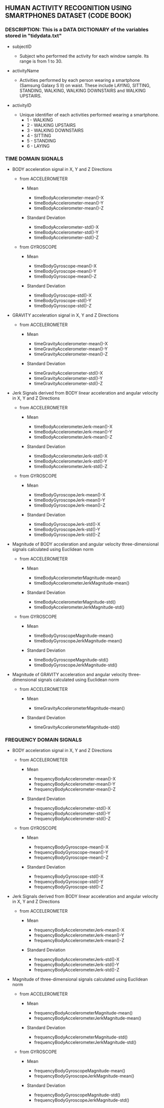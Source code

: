 ## HUMAN ACTIVITY RECOGNITION USING SMARTPHONES DATASET (CODE BOOK)

### DESCRIPTION: This is a DATA DICTIONARY of the variables stored in "tidydata.txt"


- subjectID
  - Subject who performed the activity for each window sample. Its range is from 1 to 30.

- activityName
  - Activities performed by each person wearing a smartphone (Samsung Galaxy S II) on waist. These include LAYING, SITTING, STANDING, WALKING, WALKING DOWNSTAIRS and WALKING UPSTAIRS. 
						
- activityID
  - Unique identifier of each activities performed wearing a smartphone. 
    - 1	-	WALKING
    - 2	- 	WALKING UPSTAIRS
    - 3	-	WALKING DOWNSTAIRS
    - 4	-	SITTING
    - 5	-	STANDING
    - 6	-	LAYING

### TIME DOMAIN SIGNALS

- BODY acceleration signal in X, Y and Z Directions

  - from ACCELEROMETER
    - Mean
      - timeBodyAccelerometer-mean()-X
      - timeBodyAccelerometer-mean()-Y
      - timeBodyAccelerometer-mean()-Z

    - Standard Deviation
      - timeBodyAccelerometer-std()-X
      - timeBodyAccelerometer-std()-Y
      - timeBodyAccelerometer-std()-Z

  - from GYROSCOPE
    - Mean
      - timeBodyGyroscope-mean()-X
      - timeBodyGyroscope-mean()-Y
      - timeBodyGyroscope-mean()-Z

    - Standard Deviation
      - timeBodyGyroscope-std()-X
      - timeBodyGyroscope-std()-Y
      - timeBodyGyroscope-std()-Z


- GRAVITY acceleration signal in X, Y and Z Directions

  - from ACCELEROMETER
    - Mean
      - timeGravityAccelerometer-mean()-X
      - timeGravityAccelerometer-mean()-Y
      - timeGravityAccelerometer-mean()-Z
  
    - Standard Deviation
      - timeGravityAccelerometer-std()-X
      - timeGravityAccelerometer-std()-Y
      - timeGravityAccelerometer-std()-Z

- Jerk Signals derived from BODY linear acceleration and angular velocity in X, Y and Z Directions
  
  - from ACCELEROMETER
    - Mean
      - timeBodyAccelerometerJerk-mean()-X
      - timeBodyAccelerometerJerk-mean()-Y
      - timeBodyAccelerometerJerk-mean()-Z

    - Standard Deviation
      - timeBodyAccelerometerJerk-std()-X
      - timeBodyAccelerometerJerk-std()-Y
      - timeBodyAccelerometerJerk-std()-Z

  - from GYROSCOPE
    - Mean
      - timeBodyGyroscopeJerk-mean()-X
      - timeBodyGyroscopeJerk-mean()-Y
      - timeBodyGyroscopeJerk-mean()-Z

    - Standard Deviation
      - timeBodyGyroscopeJerk-std()-X
      - timeBodyGyroscopeJerk-std()-Y
      - timeBodyGyroscopeJerk-std()-Z

- Magnitude of BODY acceleration and angular velocity three-dimensional signals calculated using Euclidean norm

  - from ACCELEROMETER
    - Mean
      - timeBodyAccelerometerMagnitude-mean()
      - timeBodyAccelerometerJerkMagnitude-mean()

    - Standard Deviation
      - timeBodyAccelerometerMagnitude-std()
      - timeBodyAccelerometerJerkMagnitude-std()

  - from GYROSCOPE
    - Mean
      - timeBodyGyroscopeMagnitude-mean()
      - timeBodyGyroscopeJerkMagnitude-mean()

    - Standard Deviation
      - timeBodyGyroscopeMagnitude-std()
      - timeBodyGyroscopeJerkMagnitude-std()

- Magnitude of GRAVITY acceleration and angular velocity three-dimensional signals calculated using Euclidean norm

  - from ACCELEROMETER
    - Mean
      - timeGravityAccelerometerMagnitude-mean()

    - Standard Deviation
      - timeGravityAccelerometerMagnitude-std()


### FREQUENCY DOMAIN SIGNALS

- BODY acceleration signal in X, Y and Z Directions

  - from ACCELEROMETER
    - Mean
      - frequencyBodyAccelerometer-mean()-X
      - frequencyBodyAccelerometer-mean()-Y
      - frequencyBodyAccelerometer-mean()-Z

    - Standard Deviation
      - frequencyBodyAccelerometer-std()-X
      - frequencyBodyAccelerometer-std()-Y
      - frequencyBodyAccelerometer-std()-Z

  - from GYROSCOPE
    - Mean
      - frequencyBodyGyroscope-mean()-X
      - frequencyBodyGyroscope-mean()-Y
      - frequencyBodyGyroscope-mean()-Z

    - Standard Deviation
      - frequencyBodyGyroscope-std()-X
      - frequencyBodyGyroscope-std()-Y
      - frequencyBodyGyroscope-std()-Z


- Jerk Signals derived from BODY linear acceleration and angular velocity in X, Y and Z Directions
  
  - from ACCELEROMETER
    - Mean
      - frequencyBodyAccelerometerJerk-mean()-X
      - frequencyBodyAccelerometerJerk-mean()-Y
      - frequencyBodyAccelerometerJerk-mean()-Z

    - Standard Deviation
      - frequencyBodyAccelerometerJerk-std()-X
      - frequencyBodyAccelerometerJerk-std()-Y
      - frequencyBodyAccelerometerJerk-std()-Z

- Magnitude of three-dimensional signals calculated using Euclidean norm

  - from ACCELEROMETER
    - Mean
      - frequencyBodyAccelerometerMagnitude-mean()
      - frequencyBodyAccelerometerJerkMagnitude-mean()

    - Standard Deviation
      - frequencyBodyAccelerometerMagnitude-std()
      - frequencyBodyAccelerometerJerkMagnitude-std()

  - from GYROSCOPE
    - Mean
      - frequencyBodyGyroscopeMagnitude-mean()
      - frequencyBodyGyroscopeJerkMagnitude-mean()

    - Standard Deviation
      - frequencyBodyGyroscopeMagnitude-std()
      - frequencyBodyGyroscopeJerkMagnitude-std()

 
